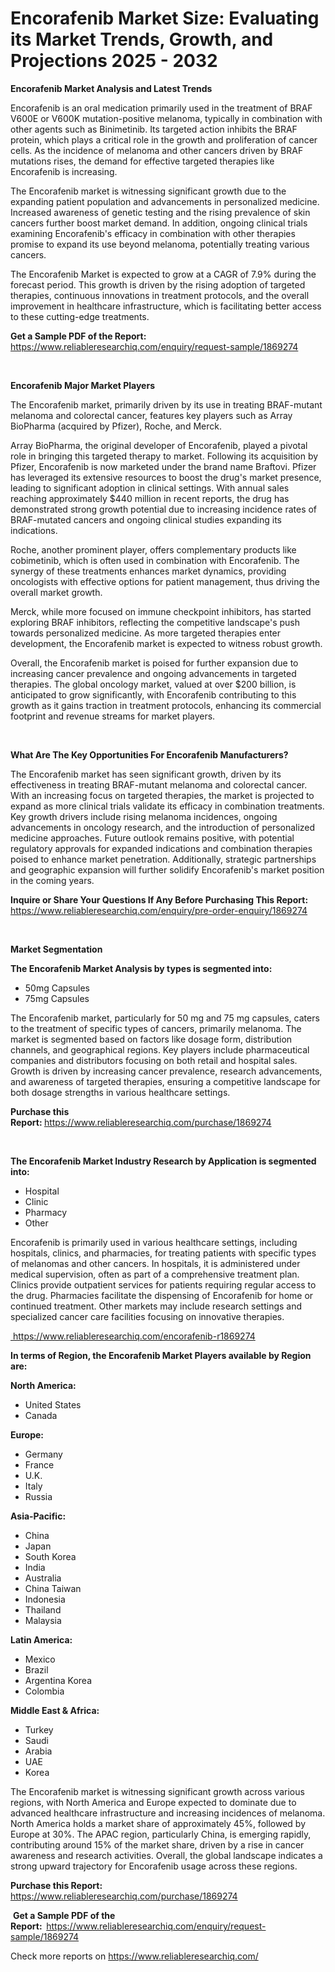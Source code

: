 <p><h1>Encorafenib Market Size: Evaluating its Market Trends, Growth, and Projections 2025 - 2032</h1></p><p><strong>Encorafenib Market Analysis and Latest Trends</strong></p>
<p><p>Encorafenib is an oral medication primarily used in the treatment of BRAF V600E or V600K mutation-positive melanoma, typically in combination with other agents such as Binimetinib. Its targeted action inhibits the BRAF protein, which plays a critical role in the growth and proliferation of cancer cells. As the incidence of melanoma and other cancers driven by BRAF mutations rises, the demand for effective targeted therapies like Encorafenib is increasing.</p><p>The Encorafenib market is witnessing significant growth due to the expanding patient population and advancements in personalized medicine. Increased awareness of genetic testing and the rising prevalence of skin cancers further boost market demand. In addition, ongoing clinical trials examining Encorafenib's efficacy in combination with other therapies promise to expand its use beyond melanoma, potentially treating various cancers.</p><p>The Encorafenib Market is expected to grow at a CAGR of 7.9% during the forecast period. This growth is driven by the rising adoption of targeted therapies, continuous innovations in treatment protocols, and the overall improvement in healthcare infrastructure, which is facilitating better access to these cutting-edge treatments.</p></p>
<p><strong>Get a Sample PDF of the Report:&nbsp;</strong> <a href="https://www.reliableresearchiq.com/enquiry/request-sample/1869274?utm_campaign=3347&utm_medium=2&utm_source=Github&utm_content=ia&utm_term=08032025&utm_id=encorafenib">https://www.reliableresearchiq.com/enquiry/request-sample/1869274</a></p>
<p>&nbsp;</p>
<p><strong>Encorafenib Major Market Players</strong></p>
<p><p>The Encorafenib market, primarily driven by its use in treating BRAF-mutant melanoma and colorectal cancer, features key players such as Array BioPharma (acquired by Pfizer), Roche, and Merck. </p><p>Array BioPharma, the original developer of Encorafenib, played a pivotal role in bringing this targeted therapy to market. Following its acquisition by Pfizer, Encorafenib is now marketed under the brand name Braftovi. Pfizer has leveraged its extensive resources to boost the drug's market presence, leading to significant adoption in clinical settings. With annual sales reaching approximately $440 million in recent reports, the drug has demonstrated strong growth potential due to increasing incidence rates of BRAF-mutated cancers and ongoing clinical studies expanding its indications.</p><p>Roche, another prominent player, offers complementary products like cobimetinib, which is often used in combination with Encorafenib. The synergy of these treatments enhances market dynamics, providing oncologists with effective options for patient management, thus driving the overall market growth.</p><p>Merck, while more focused on immune checkpoint inhibitors, has started exploring BRAF inhibitors, reflecting the competitive landscape's push towards personalized medicine. As more targeted therapies enter development, the Encorafenib market is expected to witness robust growth.</p><p>Overall, the Encorafenib market is poised for further expansion due to increasing cancer prevalence and ongoing advancements in targeted therapies. The global oncology market, valued at over $200 billion, is anticipated to grow significantly, with Encorafenib contributing to this growth as it gains traction in treatment protocols, enhancing its commercial footprint and revenue streams for market players.</p></p>
<p>&nbsp;</p>
<p><strong>What Are The Key Opportunities For Encorafenib Manufacturers?</strong></p>
<p><p>The Encorafenib market has seen significant growth, driven by its effectiveness in treating BRAF-mutant melanoma and colorectal cancer. With an increasing focus on targeted therapies, the market is projected to expand as more clinical trials validate its efficacy in combination treatments. Key growth drivers include rising melanoma incidences, ongoing advancements in oncology research, and the introduction of personalized medicine approaches. Future outlook remains positive, with potential regulatory approvals for expanded indications and combination therapies poised to enhance market penetration. Additionally, strategic partnerships and geographic expansion will further solidify Encorafenib's market position in the coming years.</p></p>
<p><strong>Inquire or Share Your Questions If Any Before Purchasing This Report:</strong> <a href="https://www.reliableresearchiq.com/enquiry/pre-order-enquiry/1869274?utm_campaign=3347&utm_medium=2&utm_source=Github&utm_content=ia&utm_term=08032025&utm_id=encorafenib">https://www.reliableresearchiq.com/enquiry/pre-order-enquiry/1869274</a></p>
<p>&nbsp;</p>
<p><strong>Market Segmentation</strong></p>
<p><strong>The Encorafenib Market Analysis by types is segmented into:</strong></p>
<p><ul><li>50mg Capsules</li><li>75mg Capsules</li></ul></p>
<p><p>The Encorafenib market, particularly for 50 mg and 75 mg capsules, caters to the treatment of specific types of cancers, primarily melanoma. The market is segmented based on factors like dosage form, distribution channels, and geographical regions. Key players include pharmaceutical companies and distributors focusing on both retail and hospital sales. Growth is driven by increasing cancer prevalence, research advancements, and awareness of targeted therapies, ensuring a competitive landscape for both dosage strengths in various healthcare settings.</p></p>
<p><strong>Purchase this Report:&nbsp;</strong><a href="https://www.reliableresearchiq.com/purchase/1869274?utm_campaign=3347&utm_medium=2&utm_source=Github&utm_content=ia&utm_term=08032025&utm_id=encorafenib">https://www.reliableresearchiq.com/purchase/1869274</a></p>
<p>&nbsp;</p>
<p><strong>The Encorafenib Market Industry Research by Application is segmented into:</strong></p>
<p><ul><li>Hospital</li><li>Clinic</li><li>Pharmacy</li><li>Other</li></ul></p>
<p><p>Encorafenib is primarily used in various healthcare settings, including hospitals, clinics, and pharmacies, for treating patients with specific types of melanomas and other cancers. In hospitals, it is administered under medical supervision, often as part of a comprehensive treatment plan. Clinics provide outpatient services for patients requiring regular access to the drug. Pharmacies facilitate the dispensing of Encorafenib for home or continued treatment. Other markets may include research settings and specialized cancer care facilities focusing on innovative therapies.</p></p>
<p><a href="https://www.reliableresearchiq.com/encorafenib-r1869274?utm_campaign=3347&utm_medium=2&utm_source=Github&utm_content=ia&utm_term=08032025&utm_id=encorafenib">&nbsp;https://www.reliableresearchiq.com/encorafenib-r1869274</a></p>
<p><strong>In terms of Region, the Encorafenib Market Players available by Region are:</strong></p>
<p>
    <p> <strong> North America: </strong>
        <ul>
            <li>United States</li>
            <li>Canada</li>
        </ul>
        </p> 
    <p> <strong> Europe: </strong>
        <ul>
            <li>Germany</li>
            <li>France</li>
            <li>U.K.</li>
            <li>Italy</li>
            <li>Russia</li>
        </ul>
        </p> 
    <p> <strong> Asia-Pacific: </strong>
        <ul>
            <li>China</li>
            <li>Japan</li>
            <li>South Korea</li>
            <li>India</li>
            <li>Australia</li>
            <li>China Taiwan</li>
            <li>Indonesia</li>
            <li>Thailand</li>
            <li>Malaysia</li>
        </ul>
        </p> 
    <p> <strong> Latin America: </strong>
        <ul>
            <li>Mexico</li>
            <li>Brazil</li>
            <li>Argentina Korea</li>
            <li>Colombia</li>
        </ul>
        </p> 
    <p> <strong> Middle East & Africa: </strong>
        <ul>
            <li>Turkey</li>
            <li>Saudi</li>
            <li>Arabia</li>
            <li>UAE</li>
            <li>Korea</li>
        </ul>
    </p>
    </p>
<p><p>The Encorafenib market is witnessing significant growth across various regions, with North America and Europe expected to dominate due to advanced healthcare infrastructure and increasing incidences of melanoma. North America holds a market share of approximately 45%, followed by Europe at 30%. The APAC region, particularly China, is emerging rapidly, contributing around 15% of the market share, driven by a rise in cancer awareness and research activities. Overall, the global landscape indicates a strong upward trajectory for Encorafenib usage across these regions.</p></p>
<p><strong>Purchase this Report: </strong><a href="https://www.reliableresearchiq.com/purchase/1869274?utm_campaign=3347&utm_medium=2&utm_source=Github&utm_content=ia&utm_term=08032025&utm_id=encorafenib">https://www.reliableresearchiq.com/purchase/1869274</a></p>
<p>&nbsp;<strong>Get a Sample PDF of the Report:&nbsp;&nbsp;</strong><a href="https://www.reliableresearchiq.com/enquiry/request-sample/1869274?utm_campaign=3347&utm_medium=2&utm_source=Github&utm_content=ia&utm_term=08032025&utm_id=encorafenib">https://www.reliableresearchiq.com/enquiry/request-sample/1869274</a></p>
<p><strong></strong></p>
<p>Check more reports on <a href="https://www.reliableresearchiq.com/?utm_campaign=3347&utm_medium=2&utm_source=Github&utm_content=ia&utm_term=08032025&utm_id=encorafenib">https://www.reliableresearchiq.com/</a></p>